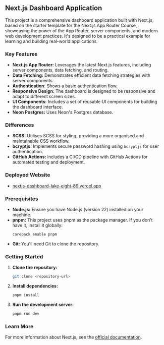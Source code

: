 ## Next.js Dashboard Application

This project is a comprehensive dashboard application built with Next.js, based on the starter template for the Next.js App Router Course, showcasing the power of the App Router, server components, and modern web development practices. It's designed to be a practical example for learning and building real-world applications.

### Key Features

*   **Next.js App Router:** Leverages the latest Next.js features, including server components, data fetching, and routing.
*   **Data Fetching:** Demonstrates efficient data fetching strategies with server components.
*   **Authentication:** Shows a basic authentication flow.
*   **Responsive Design:** The dashboard is designed to be responsive and adapt to different screen sizes.
*   **UI Components:** Includes a set of reusable UI components for building the dashboard interface.
*   **Neon Postgres:** Uses Neon's Postgres database.

### Differences

*   **SCSS:** Utilises SCSS for styling, providing a more organised and maintainable CSS workflow.
*   **bcryptjs:** Implements secure password hashing using `bcryptjs` for user authentication.
*   **GitHub Actions:** Includes a CI/CD pipeline with GitHub Actions for automated testing and deployment.

### Deployed Website
* [nextjs-dashboard-lake-eight-89.vercel.app](https://nextjs-dashboard-lake-eight-89.vercel.app/)

### Prerequisites

*   **Node.js:** Ensure you have Node.js (version 22) installed on your machine.
*   **pnpm:** This project uses pnpm as the package manager. If you don't have it, install it globally:
    ```bash
    corepack enable pnpm
    ```
*   **Git:** You'll need Git to clone the repository.

### Getting Started

1.  **Clone the repository:**
    ```bash
    git clone <repository-url>
    ```
2.  **Install dependencies:**
    ```bash
    pnpm install
    ```
3.  **Run the development server:**
    ```bash
    pnpm run dev
    ```

### Learn More

For more information about Next.js, see the [official documentation](https://nextjs.org/docs).
